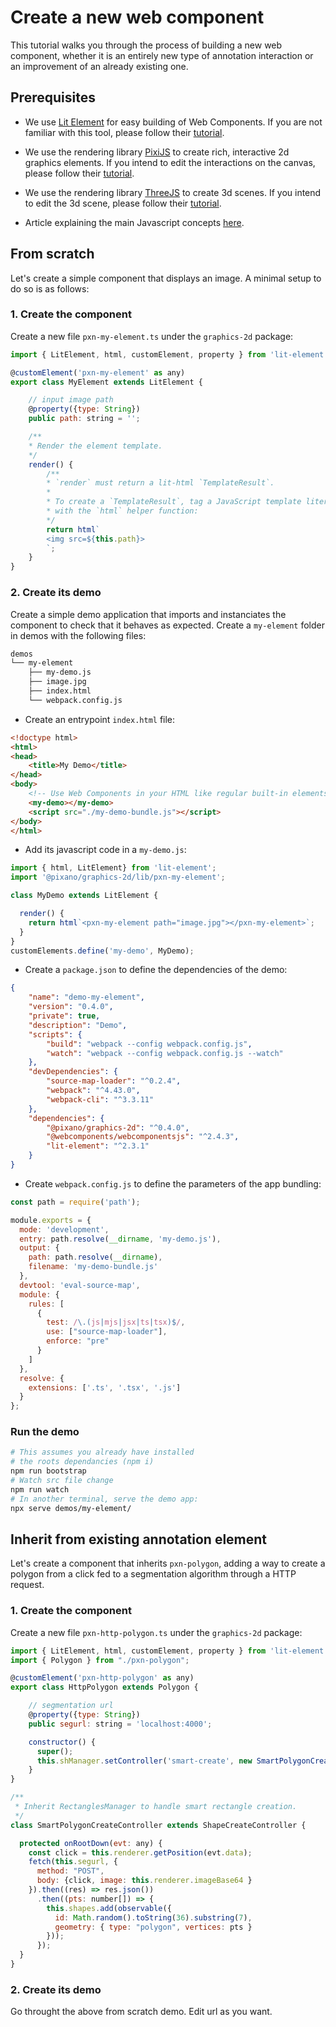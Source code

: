 # Create a new web component

This tutorial walks you through the process of building a new web component, whether it is an entirely new type of annotation interaction or an improvement of an already existing one.

## Prerequisites

- We use [Lit Element](https://lit-element.polymer-project.org/) for easy building of Web Components. If you are not familiar with this tool, please follow their [tutorial](https://lit-element.polymer-project.org/try).

- We use the rendering library [PixiJS](https://www.pixijs.com/) to create rich, interactive 2d graphics elements. If you intend to edit the interactions on the canvas, please follow their [tutorial](https://github.com/kittykatattack/learningPixi).

- We use the rendering library [ThreeJS](https://threejs.org/) to create 3d scenes. If you intend to edit the 3d scene, please follow their [tutorial](https://threejs.org/docs/#manual/en/introduction/Useful-links).

- Article explaining the main Javascript concepts [here](https://medium.com/the-node-js-collection/modern-javascript-explained-for-dinosaurs-f695e9747b70).

## From scratch

Let's create a simple component that displays an image. A minimal setup to do so is as follows:

### 1. Create the component

Create a new file `pxn-my-element.ts` under the `graphics-2d` package:

```javascript
import { LitElement, html, customElement, property } from 'lit-element';

@customElement('pxn-my-element' as any)
export class MyElement extends LitElement {

    // input image path
    @property({type: String})
    public path: string = '';

    /**
    * Render the element template.
    */
    render() {
        /**
        * `render` must return a lit-html `TemplateResult`.
        *
        * To create a `TemplateResult`, tag a JavaScript template literal
        * with the `html` helper function:
        */
        return html`
        <img src=${this.path}>
        `;
    }
}
```

### 2. Create its demo

Create a simple demo application that imports and instanciates the component to check that it behaves as expected. Create a `my-element` folder in demos with the following files:
```bash
demos
└── my-element
    ├── my-demo.js
    ├── image.jpg
    ├── index.html
    └── webpack.config.js
```
   
- Create an entrypoint `index.html` file:
```html
<!doctype html>
<html>
<head>
    <title>My Demo</title>
</head>
<body>
    <!-- Use Web Components in your HTML like regular built-in elements. -->
    <my-demo></my-demo>
    <script src="./my-demo-bundle.js"></script>
</body>
</html>
```

- Add its javascript code in a `my-demo.js`:
```javascript
import { html, LitElement} from 'lit-element';
import '@pixano/graphics-2d/lib/pxn-my-element';

class MyDemo extends LitElement {

  render() {
    return html`<pxn-my-element path="image.jpg"></pxn-my-element>`;
  }
}
customElements.define('my-demo', MyDemo);
```

- Create a `package.json` to define the dependencies of the demo:
```json
{
    "name": "demo-my-element",
    "version": "0.4.0",
    "private": true,
    "description": "Demo",
    "scripts": {
        "build": "webpack --config webpack.config.js",
        "watch": "webpack --config webpack.config.js --watch"
    },
    "devDependencies": {
        "source-map-loader": "^0.2.4",
        "webpack": "^4.43.0",
        "webpack-cli": "^3.3.11"
    },
    "dependencies": {
        "@pixano/graphics-2d": "^0.4.0",
        "@webcomponents/webcomponentsjs": "^2.4.3",
        "lit-element": "^2.3.1"
    }
}
```

- Create `webpack.config.js` to define the parameters of the app bundling:
```js
const path = require('path');

module.exports = {
  mode: 'development',
  entry: path.resolve(__dirname, 'my-demo.js'),
  output: {
    path: path.resolve(__dirname),
    filename: 'my-demo-bundle.js'
  },
  devtool: 'eval-source-map',
  module: {
    rules: [
      {
        test: /\.(js|mjs|jsx|ts|tsx)$/,
        use: ["source-map-loader"],
        enforce: "pre"
      }
    ]
  },
  resolve: {
    extensions: ['.ts', '.tsx', '.js']
  }
};
```

### Run the demo
```bash
# This assumes you already have installed
# the roots dependancies (npm i)
npm run bootstrap
# Watch src file change
npm run watch
# In another terminal, serve the demo app:
npx serve demos/my-element/
```

## Inherit from existing annotation element

Let's create a component that inherits `pxn-polygon`, adding a way to create a polygon from a click fed to a segmentation algorithm through a HTTP request.

### 1. Create the component

Create a new file `pxn-http-polygon.ts` under the `graphics-2d` package:

```javascript
import { LitElement, html, customElement, property } from 'lit-element';
import { Polygon } from "./pxn-polygon";

@customElement('pxn-http-polygon' as any)
export class HttpPolygon extends Polygon {

    // segmentation url
    @property({type: String})
    public segurl: string = 'localhost:4000';

    constructor() {
      super();
      this.shManager.setController('smart-create', new SmartPolygonCreateController(this.renderer, this.shapes));
    }
}

/**
 * Inherit RectanglesManager to handle smart rectangle creation.
 */
class SmartPolygonCreateController extends ShapeCreateController {

  protected onRootDown(evt: any) {
    const click = this.renderer.getPosition(evt.data);
    fetch(this.segurl, {
      method: "POST",
      body: {click, image: this.renderer.imageBase64 }
    }).then((res) => res.json())
      .then((pts: number[]) => {
        this.shapes.add(observable({
          id: Math.random().toString(36).substring(7),
          geometry: { type: "polygon", vertices: pts }
        }));
      });
  }
}
```

### 2. Create its demo

Go throught the above from scratch demo. Edit url as you want.